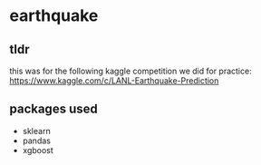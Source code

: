 # earthquake

## tldr
this was for the following kaggle competition we did for practice: https://www.kaggle.com/c/LANL-Earthquake-Prediction

## packages used
- sklearn
- pandas
- xgboost
